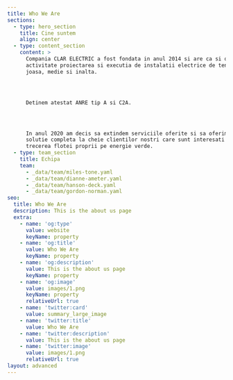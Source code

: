 ```yaml
---
title: Who We Are
sections:
  - type: hero_section
    title: Cine suntem
    align: center
  - type: content_section
    content: >
      Compania CLAR ELECTRIC a fost fondata in anul 2014 si are ca si obiect de
      activitate proiectarea si executia de instalatii electrice de tensiune
      joasa, medie si inalta.




      Detinem atestat ANRE tip A si C2A.




      In anul 2020 am decis sa extindem serviciile oferite si sa oferim o
      solutie completa la cheie clientilor nostri care sunt interesati de
      trecerea flotei proprii pe energie verde.
  - type: team_section
    title: Echipa
    team:
      - _data/team/miles-tone.yaml
      - _data/team/dianne-ameter.yaml
      - _data/team/hanson-deck.yaml
      - _data/team/gordon-norman.yaml
seo:
  title: Who We Are
  description: This is the about us page
  extra:
    - name: 'og:type'
      value: website
      keyName: property
    - name: 'og:title'
      value: Who We Are
      keyName: property
    - name: 'og:description'
      value: This is the about us page
      keyName: property
    - name: 'og:image'
      value: images/1.png
      keyName: property
      relativeUrl: true
    - name: 'twitter:card'
      value: summary_large_image
    - name: 'twitter:title'
      value: Who We Are
    - name: 'twitter:description'
      value: This is the about us page
    - name: 'twitter:image'
      value: images/1.png
      relativeUrl: true
layout: advanced
---
```

